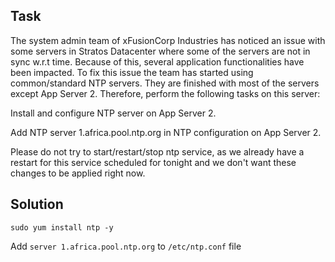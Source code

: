 
## Task 
The system admin team of xFusionCorp Industries has noticed an issue with some servers in Stratos Datacenter where some of the servers are not in sync w.r.t time. Because of this, several application functionalities have been impacted. To fix this issue the team has started using common/standard NTP servers. They are finished with most of the servers except App Server 2. Therefore, perform the following tasks on this server:



Install and configure NTP server on App Server 2.

Add NTP server 1.africa.pool.ntp.org in NTP configuration on App Server 2.

Please do not try to start/restart/stop ntp service, as we already have a restart for this service scheduled for tonight and we don't want these changes to be applied right now.

## Solution

```sudo yum install ntp -y ```

Add ```server 1.africa.pool.ntp.org``` to ```/etc/ntp.conf``` file